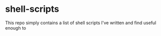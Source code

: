 # shell-scripts
This repo simply contains a list of shell scripts I've written and find useful enough to 
